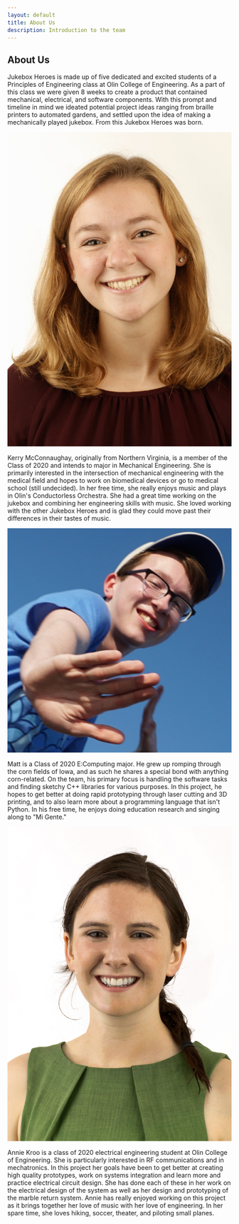 ```yaml
---
layout: default
title: About Us
description: Introduction to the team
---
```


## About Us
Jukebox Heroes is made up of five dedicated and excited students of a Principles of Engineering class at Olin College of Engineering. As a part of this class we were given 8 weeks to create a product that contained mechanical, electrical, and software components. With this prompt and timeline in mind we ideated potential project ideas ranging from braille printers to automated gardens, and settled upon the idea of making a mechanically played jukebox. From this Jukebox Heroes was born.


![Kerry McConnaughay, sophomore mechanical engineer.](images/kerry.jpg)

Kerry McConnaughay, originally from Northern Virginia, is a member of the Class of 2020 and intends to major in Mechanical Engineering. She is primarily interested in the intersection of mechanical engineering with the medical field and hopes to work on biomedical devices or go to medical school (still undecided). In her free time, she really enjoys music and plays in Olin's Conductorless Orchestra. She had a great time working on the jukebox and combining her engineering skills with music. She loved working with the other Jukebox Heroes and is glad they could move past their differences in their tastes of music.


![MattyB](images/matt.jpg)

Matt is a Class of 2020 E:Computing major. He grew up romping through the corn fields of Iowa, and as such he shares a special bond with anything corn-related. On the team, his primary focus is handling the software tasks and finding sketchy C++ libraries for various purposes. In this project, he hopes to get better at doing rapid prototyping through laser cutting and 3D printing, and to also learn more about a programming language that isn't Python. In his free time, he enjoys doing education research and singing along to "Mi Gente."

![Annie Kroo](images/annie.jpg)

Annie Kroo is a class of 2020 electrical engineering student at Olin College of Engineering. She is particularly interested in RF communications and in mechatronics. In this project her goals have been to get better at creating high quality prototypes, work on systems integration and learn more and practice electrical circuit design. She has done each of these in her work on the electrical design of the system as well as her design and prototyping of the marble return system. Annie has really enjoyed working on this project as it brings together her love of music with her love of engineering. In her spare time, she loves hiking, soccer, theater, and piloting small planes.
